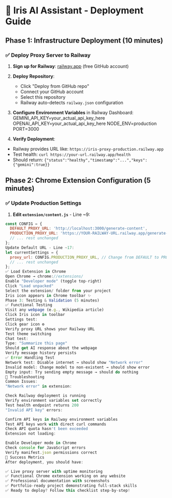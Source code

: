 # 🚀 Iris AI Assistant - Deployment Guide

## Phase 1: Infrastructure Deployment (10 minutes)

### ✅ Deploy Proxy Server to Railway

1. **Sign up for Railway**: [railway.app](https://railway.app) (free GitHub account)

2. **Deploy Repository**:
   - Click "Deploy from GitHub repo" 
   - Connect your GitHub account
   - Select this repository
   - Railway auto-detects `railway.json` configuration

3. **Configure Environment Variables** in Railway Dashboard:
GEMINI_API_KEY=your_actual_api_key_here OPENAI_API_KEY=your_actual_api_key_here
NODE_ENV=production PORT=3000


4. **Verify Deployment**:
- Railway provides URL like: `https://iris-proxy-production.railway.app`
- Test health: `curl https://your-url.railway.app/health`
- Should return: `{"status":"healthy","timestamp":"...","keys":{"gemini":true}}`

## Phase 2: Chrome Extension Configuration (5 minutes)

### ✅ Update Production Settings

1. **Edit `extension/content.js`** - Line ~9:
```javascript
const CONFIG = {
  DEFAULT_PROXY_URL: 'http://localhost:3000/generate-content',
  PRODUCTION_PROXY_URL: 'https://YOUR-RAILWAY-URL.railway.app/generate-content', // UPDATE THIS
  // ... rest unchanged
};
Update Default URL - Line ~17:
let currentSettings = {
  proxy_url: CONFIG.PRODUCTION_PROXY_URL, // Change from DEFAULT to PRODUCTION
  // ... rest unchanged
};
✅ Load Extension in Chrome
Open Chrome → chrome://extensions/
Enable "Developer mode" (toggle top-right)
Click "Load unpacked"
Select the extension/ folder from your project
Iris icon appears in Chrome toolbar ✨
Phase 3: Testing & Validation (5 minutes)
✅ Functional Testing
Visit any webpage (e.g., Wikipedia article)
Click Iris icon in toolbar
Settings test:
Click gear icon ⚙️
Verify proxy URL shows your Railway URL
Test theme switching
Chat test:
Type: "Summarize this page"
Should get AI response about the webpage
Verify message history persists
✅ Error Handling Test
Network test: Disable internet → should show "Network error"
Invalid model: Change model to non-existent → should show error
Empty input: Try sending empty message → should do nothing
🚨 Troubleshooting
Common Issues:
"Network error" in extension:

Check Railway deployment is running
Verify environment variables set correctly
Test health endpoint returns 200
"Invalid API key" errors:

Confirm API keys in Railway environment variables
Test API keys work with direct curl commands
Check API quota hasn't been exceeded
Extension not loading:

Enable Developer mode in Chrome
Check console for JavaScript errors
Verify manifest.json permissions correct
🎯 Success Metrics
After deployment, you should have:

✅ Live proxy server with uptime monitoring
✅ Functional Chrome extension working on any website
✅ Professional documentation with screenshots
✅ Portfolio-ready project demonstrating full-stack skills
✅ Ready to deploy? Follow this checklist step-by-step!
